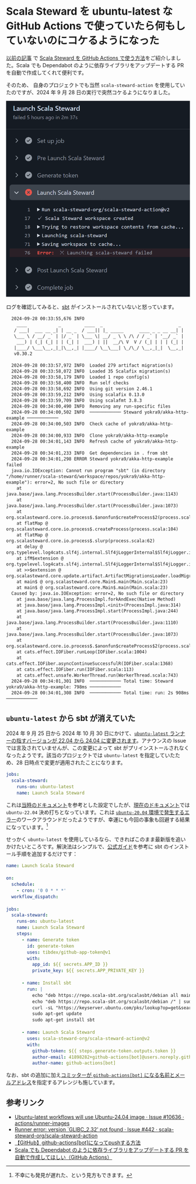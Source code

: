 # Scala Steward を ubuntu-latest な GitHub Actions で使っていたら何もしていないのにコケるようになった

[以前の記事](https://qiita.com/yokra9/items/5d80a9397951091ed637) で [Scala Steward を GitHub Actions で使う方法](https://qiita.com/yokra9/items/5d80a9397951091ed637#scala-steward-%E3%82%92-github-actions-%E3%81%A7%E4%BD%BF%E3%81%86)をご紹介しました。Scala でも Dependabot のように依存ライブラリをアップデートする PR を自動で作成してくれて便利です。

そのため、 自身のプロジェクトでも当然 `scala-steward-action` を使用していたのですが、2024 年 9 月 28 日の実行で突然コケるようになりました。

![Failed to launch Scala Steward](img/failedToLaunchScalaSteward.png)

ログを確認してみると、[sbt](https://www.scala-sbt.org/) がインストールされていないと怒っています。

```log
  2024-09-28 00:33:55,676 INFO   
    ____            _         ____  _                             _
   / ___|  ___ __ _| | __ _  / ___|| |_ _____      ____ _ _ __ __| |
   \___ \ / __/ _` | |/ _` | \___ \| __/ _ \ \ /\ / / _` | '__/ _` |
    ___) | (_| (_| | | (_| |  ___) | ||  __/\ V  V / (_| | | | (_| |
   |____/ \___\__,_|_|\__,_| |____/ \__\___| \_/\_/ \__,_|_|  \__,_|
   v0.30.2
   
  2024-09-28 00:33:57,972 INFO  Loaded 279 artifact migration(s)
  2024-09-28 00:33:58,072 INFO  Loaded 35 Scalafix migration(s)
  2024-09-28 00:33:58,179 INFO  Loaded 1 repo config(s)
  2024-09-28 00:33:58,400 INFO  Run self checks
  2024-09-28 00:33:58,692 INFO  Using git version 2.46.1
  2024-09-28 00:33:59,212 INFO  Using scalafix 0.13.0
  2024-09-28 00:33:59,709 INFO  Using scalafmt 3.8.3
  2024-09-28 00:34:00,490 INFO  Removing any run-specific files
  2024-09-28 00:34:00,502 INFO  ──────────── Steward yokra9/akka-http-example ────────────
  2024-09-28 00:34:00,503 INFO  Check cache of yokra9/akka-http-example
  2024-09-28 00:34:00,933 INFO  Clone yokra9/akka-http-example
  2024-09-28 00:34:01,143 INFO  Refresh cache of yokra9/akka-http-example
  2024-09-28 00:34:01,233 INFO  Get dependencies in . from sbt
  2024-09-28 00:34:01,298 ERROR Steward yokra9/akka-http-example failed
  java.io.IOException: Cannot run program "sbt" (in directory "/home/runner/scala-steward/workspace/repos/yokra9/akka-http-example"): error=2, No such file or directory
    at java.base/java.lang.ProcessBuilder.start(ProcessBuilder.java:1143)
    at java.base/java.lang.ProcessBuilder.start(ProcessBuilder.java:1073)
    at org.scalasteward.core.io.process$.$anonfun$createProcess$2(process.scala:106)
    at flatMap @ org.scalasteward.core.io.process$.createProcess(process.scala:104)
    at flatMap @ org.scalasteward.core.io.process$.slurp(process.scala:62)
    at delay @ org.typelevel.log4cats.slf4j.internal.Slf4jLoggerInternal$Slf4jLogger.isDebugEnabled(Slf4jLoggerInternal.scala:73)
    at ifM$extension @ org.typelevel.log4cats.slf4j.internal.Slf4jLoggerInternal$Slf4jLogger.info(Slf4jLoggerInternal.scala:99)
    at >>$extension @ org.scalasteward.core.update.artifact.ArtifactMigrationsLoader.loadMigrations(ArtifactMigrationsLoader.scala:45)
    at main$ @ org.scalasteward.core.Main$.main(Main.scala:23)
    at main$ @ org.scalasteward.core.Main$.main(Main.scala:23)
  Caused by: java.io.IOException: error=2, No such file or directory
    at java.base/java.lang.ProcessImpl.forkAndExec(Native Method)
    at java.base/java.lang.ProcessImpl.<init>(ProcessImpl.java:314)
    at java.base/java.lang.ProcessImpl.start(ProcessImpl.java:244)
    at java.base/java.lang.ProcessBuilder.start(ProcessBuilder.java:1110)
    at java.base/java.lang.ProcessBuilder.start(ProcessBuilder.java:1073)
    at org.scalasteward.core.io.process$.$anonfun$createProcess$2(process.scala:106)
    at cats.effect.IOFiber.runLoop(IOFiber.scala:1004)
    at cats.effect.IOFiber.asyncContinueSuccessfulR(IOFiber.scala:1368)
    at cats.effect.IOFiber.run(IOFiber.scala:113)
    at cats.effect.unsafe.WorkerThread.run(WorkerThread.scala:743)
  2024-09-28 00:34:01,301 INFO  ──────────── Total time: Steward yokra9/akka-http-example: 798ms ────────────
  2024-09-28 00:34:01,308 INFO  ──────────── Total time: run: 2s 908ms ────────────
```

## `ubuntu-latest` から sbt が消えていた

2024 年 9 月 25 日から 2024 年 10 月 30 日にかけて、[`ubuntu-latest` ランナーの指すバージョンが 22.04 から 24.04 に変更されます](https://github.com/actions/runner-images/issues/10636)。アナウンスの Issue では言及されていませんが、この変更によって sbt がプリインストールされなくなったようです。該当のプロジェクトでは `ubuntu-latest` を指定していたため、28 日時点で変更が適用されたことになります。

```yml:.github/workflows/DependencyUpdate.yml
jobs:
  scala-steward:
    runs-on: ubuntu-latest
    name: Launch Scala Steward
```

これは[当時のドキュメント](https://github.com/scala-steward-org/scala-steward-action/blob/8f8b9946a3d5639fc2c09ccf1cf6395ceb003e98/README.md)を参考とした設定でしたが、[現在のドキュメント](https://github.com/scala-steward-org/scala-steward-action/blob/29f3605dc74127ab3a2c984253e767e841c240fa/README.md)では `ubuntu-22.04` 決め打ちとなっています。これは [`ubuntu-20.04` 環境で発生するエラー](https://github.com/scala-steward-org/scala-steward-action/issues/442#issuecomment-1361062303)のワークアラウンドだったようですが、幸運にも今回の事象も回避する結果になっています。[^1]

[^1]: 不幸にも発見が遅れた、という見方もできます。

せっかく `ubuntu-latest` を使用しているなら、できればこのまま最新版を追いかけたいところです。解決法はシンプルで、[公式ガイド](https://www.scala-sbt.org/download/)を参考に sbt のインストール手順を追加するだけです：

```yml:.github/workflows/DependencyUpdate.yml
name: Launch Scala Steward

on:
  schedule:
    - cron: '0 0 * * *'
  workflow_dispatch:

jobs:
  scala-steward:
    runs-on: ubuntu-latest
    name: Launch Scala Steward
    steps:
      - name: Generate token
        id: generate-token
        uses: tibdex/github-app-token@v1
        with:
          app_id: ${{ secrets.APP_ID }}
          private_key: ${{ secrets.APP_PRIVATE_KEY }}

      - name: Install sbt
        run: |
          echo "deb https://repo.scala-sbt.org/scalasbt/debian all main" | sudo tee /etc/apt/sources.list.d/sbt.list
          echo "deb https://repo.scala-sbt.org/scalasbt/debian /" | sudo tee /etc/apt/sources.list.d/sbt_old.list
          curl -sL "https://keyserver.ubuntu.com/pks/lookup?op=get&search=0x2EE0EA64E40A89B84B2DF73499E82A75642AC823" | sudo apt-key add
          sudo apt-get update
          sudo apt-get install sbt

      - name: Launch Scala Steward
        uses: scala-steward-org/scala-steward-action@v2
        with:
          github-token: ${{ steps.generate-token.outputs.token }}
          author-email: 41898282+github-actions[bot]@users.noreply.github.com
          author-name: github-actions[bot]
```

なお、sbt の追加に加え[コミッターが `github-actions[bot]` になる名前とメールアドレス](https://github.com/orgs/community/discussions/26560)を指定するアレンジも施しています。

## 参考リンク

* [Ubuntu-latest workflows will use Ubuntu-24.04 image · Issue #10636 · actions/runner-images](https://github.com/actions/runner-images/issues/10636)
* [Runner error: version `GLIBC_2.32' not found · Issue #442 · scala-steward-org/scala-steward-action](https://github.com/scala-steward-org/scala-steward-action/issues/442)
* [【GitHub】github-actions[bot]になってpushする方法](https://qiita.com/marurusan/items/604f8655083154aa6fa1)
* [Scala でも Dependabot のように依存ライブラリをアップデートする PR を自動で作成してほしい（GitHub Actions）](https://qiita.com/yokra9/items/5d80a9397951091ed637)
